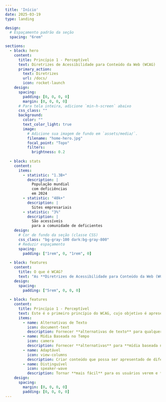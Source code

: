 ```yaml
---
title: 'Início'
date: 2025-03-19
type: landing

design:
  # Espaçamento padrão da seção
  spacing: "6rem"

sections:
  - block: hero
    content:
      title: Princípio 1 - Perceptível
      text: Diretrizes de Acessibilidade para Conteúdo da Web (WCAG)
      primary_action:
        text: Diretrizes
        url: /docs/
        icon: rocket-launch
    design:
      spacing:
        padding: [0, 0, 0, 0]
        margin: [0, 0, 0, 0]
      # Para tela inteira, adicione `min-h-screen` abaixo
      css_class: ""
      background:
        color: ""
        text_color_light: true
        image:
          # Adicione sua imagem de fundo em `assets/media/`.
          filename: "home-hero.jpg"
          focal_point: "Topo"
          filters:
            brightness: 0.2
  
  - block: stats
    content:
      items:
        - statistic: "1.3B+"
          description: |
            População mundial  
            com deficiências  
            em 2024
        - statistic: "40k+"
          description: |
            Sites empresariais
        - statistic: "3%"
          description: |
            São acessíveis   
            para a comunidade de deficientes
    design:
      # Cor de fundo da seção (classe CSS)
      css_class: "bg-gray-100 dark:bg-gray-800"
      # Reduzir espaçamento
      spacing:
        padding: ["1rem", 0, "1rem", 0]
  
  - block: features
    content:
      title: O que é WCAG? 
      text: "As **Diretrizes de Acessibilidade para Conteúdo da Web (WCAG)** foram desenvolvidas com o objetivo de fornecer um padrão único compartilhado para a acessibilidade de conteúdo web que atenda às necessidades de indivíduos, organizações e governos a nível internacional. O WCAG ajuda a criar conteúdo web que seja mais acessível para pessoas com deficiência. Este padrão é composto por 4 princípios: **Perceptível**, **Operável**, **Compreensível** e **Robusto**."
    design: 
      spacing:
        padding: ["5rem", 0, 0, 0]
  
  - block: features
    content:
      title: Princípio 1 - Perceptível
      text: Este é o primeiro princípio do WCAG, cujo objetivo é apresentar informações e componentes de interface de usuário de maneira que os usuários possam **perceber**. Isso significa que a informação apresentada aos usuários **não pode ser invisível a todos os seus sentidos**.
      items:
        - name: Alternativas de Texto
          icon: document-text
          description: Fornecer **alternativas de texto** para qualquer **conteúdo não textual** para que possa ser transformado em outras formas que as pessoas precisam, como impressão em grande formato, braille, fala, símbolos ou linguagem mais simples.
        - name: Mídia Baseada no Tempo
          icon: camera
          description: Fornecer **alternativas** para **mídia baseada no tempo**.
        - name: Adaptável
          icon: view-columns
          description: Criar conteúdo que possa ser apresentado de diferentes maneiras (por exemplo, layout mais simples) **sem perder informação ou estrutura**.
        - name: Distinguível
          icon: speaker-wave
          description: Tornar **mais fácil** para os usuários verem e **ouvirem o conteúdo**, incluindo separar o primeiro plano do fundo.
    design: 
      spacing:
        margin: [0, 0, 0, 0]
        padding: [0, 0, 0, 0]
---
```

